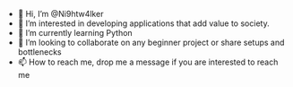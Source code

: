 - 👋 Hi, I’m @Ni9htw4lker
- 👀 I’m interested in developing applications that add value to society. 
- 🌱 I’m currently learning Python
- 💞️ I’m looking to collaborate on any beginner project or share setups and bottlenecks
- 📫 How to reach me, drop me a message if you are interested to reach me

<!---
Ni9htw4lker/Ni9htw4lker is a ✨ special ✨ repository because its `README.md` (this file) appears on your GitHub profile.
You can click the Preview link to take a look at your changes.
--->
